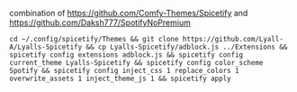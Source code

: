 combination of https://github.com/Comfy-Themes/Spicetify and https://github.com/Daksh777/SpotifyNoPremium

`cd ~/.config/spicetify/Themes && git clone https://github.com/Lyall-A/Lyalls-Spicetify && cp Lyalls-Spicetify/adblock.js ../Extensions && spicetify config extensions adblock.js && spicetify config current_theme Lyalls-Spicetify && spicetify config color_scheme Spotify && spicetify config inject_css 1 replace_colors 1 overwrite_assets 1 inject_theme_js 1 && spicetify apply`
